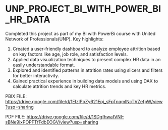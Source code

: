 # UNP_PROJECT_BI_WITH_POWER_BI_HR_DATA
Completed this project as part of my BI with PowerBi course with United Network of Professionals(UNP).
Key highlights:
1. Created a user-friendly dashboard to analyze employee attrition based on key factors like age, job role, and satisfaction levels.  
2. Applied data visualization techniques to present complex HR data in an easily understandable format.  
3. Explored and identified patterns in attrition rates using slicers and filters for better interactivity.  
4. Gained practical experience in building data models and using DAX to calculate attrition trends and key HR metrics.  


PBIX FILE: https://drive.google.com/file/d/1EIzIPoZy621Epj_sFpTnqmlNcTVZefpW/view?usp=sharing

PDF FILE: https://drive.google.com/file/d/1SDgfhwafVNI-sBNe9ixPOPFTfFdbEOGV/view?usp=sharing
